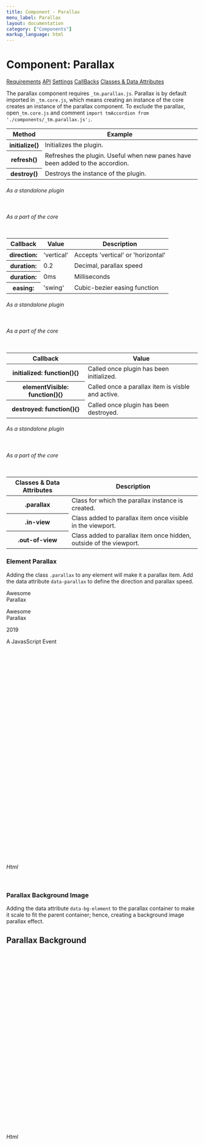 ```yaml
---
title: Component - Parallax
menu_label: Parallax
layout: documentation
category: ["Components"]
markup_language: html
---
```


<div class="section-block">
  <div class="row pt-40 pt-md-40">
    <!-- Content Inner -->
    <div class="col w-9/12 w-md-full order-2 content-inner">
      <h1 class="font-light">Component: Parallax</h1>
      <div class="tabs rounded">
        <div class="tab-nav button-nav left">
          <a href="#tabs-1-pane-1" class="button border-b border-2 active bg-transparent bg-hover-transparent border-grey-lightest border-hover-grey-lightest color-grey-dark color-hover-grey-darkest border-active-primary color-active-primary">Requirements</a>
          <a href="#tabs-1-pane-2" class="button border-b border-2 bg-transparent bg-hover-transparent border-grey-lightest border-hover-grey-lightest color-grey-dark color-hover-grey-darkest border-active-primary color-active-primary">API</a>
          <a href="#tabs-1-pane-3" class="button border-b border-2 bg-transparent bg-hover-transparent border-grey-lightest border-hover-grey-lightest color-grey-dark color-hover-grey-darkest border-active-primary color-active-primary">Settings</a>
          <a href="#tabs-1-pane-4" class="button border-b border-2 bg-transparent bg-hover-transparent border-grey-lightest border-hover-grey-lightest color-grey-dark color-hover-grey-darkest border-active-primary color-active-primary">CallBacks</a>
          <a href="#tabs-1-pane-5" class="button border-b border-2 bg-transparent bg-hover-transparent border-grey-lightest border-hover-grey-lightest color-grey-dark color-hover-grey-darkest border-active-primary color-active-primary">Classes &amp; Data Attributes</a>
        </div>
        <div class="tab-panes px-0 rounded rounded-sm-b border-transparent">
          <div id="tabs-1-pane-1" class="active animate-in">
            <div class="tab-content">
              <p class="mb-0">The parallax component requires <code class="color-indigo font-bold">_tm.parallax.js</code>. Parallax is by default imported in <code class="color-indigo font-bold">_tm.core.js</code>, which means creating an instance of the core creates an instance of the parallax component. To exclude the parallax, open<code class="color-indigo font-bold">_tm.core.js</code> and comment <code class="color-indigo font-bold">import tmAccordion from './components/_tm.parallax.js';</code>.</p>
            </div>
          </div>
          <div id="tabs-1-pane-2">
            <div class="tab-content">
              <!-- Classes -->
              <div class="table-scrollable">
                <table class="table size-md mb-0 rounded bg-white">
                  <thead>
                    <tr>
                      <th> Method </th>
                      <th> Example </th>
                    </tr>
                  </thead>
                  <tbody class="font-mono">
                    <tr>
                      <th class="color-indigo">initialize()</th>
                      <td> Initializes the plugin. </td>
                    </tr>
                    <tr>
                      <th class="color-indigo">refresh()</th>
                      <td> Refreshes the plugin. Useful when new panes have been added to the accordion. </td>
                    </tr>
                    <tr>
                      <th class="color-indigo">destroy()</th>
                      <td> Destroys the instance of the plugin. </td>
                    </tr>
                  </tbody>
                </table>
              </div>
              <!-- Classes End -->
              <!-- code -->
              <h6 class="uppercase">As a standalone plugin</h6>
              <div class="rounded p-20 overflow-y-scroll mb-0 bg-gradient-grey-ultralight border-l border-4 border-solid border-indigo">
                <pre class="m-0 language-js"><code class="inline-block scrolling-touch"><!--let parallax = new tmParallax('.parallax');
parallax.method();
--></code></pre>
              </div>
              <!-- code -->
              <!-- code -->
              <h6 class="uppercase">As a part of the core</h6>
              <div class="rounded p-20 overflow-y-scroll mb-0 bg-gradient-grey-ultralight border-l border-4 border-solid border-indigo">
                <pre class="m-0 language-js"><code class="inline-block scrolling-touch"><!--timber.parallax.method();
--></code></pre>
              </div>
              <!-- code -->
            </div>
          </div>
          <div id="tabs-1-pane-3">
            <div class="tab-content">
              <!-- Classes -->
              <div class="table-scrollable">
                <table class="table size-md mb-0 rounded bg-white">
                  <thead>
                    <tr>
                      <th> Callback </th>
                      <th> Value </th>
                      <th> Description </th>
                    </tr>
                  </thead>
                  <tbody class="font-mono">
                    <tr>
                      <th class="color-indigo">direction:</th>
                      <td> 'vertical' </td>
                      <td> Accepts 'vertical' or 'horizontal' </td>
                    </tr>
                    <tr>
                      <th class="color-indigo">duration:</th>
                      <td> 0.2 </td>
                      <td> Decimal, parallax speed </td>
                    </tr>
                    <tr>
                      <th class="color-indigo">duration:</th>
                      <td> 0ms </td>
                      <td> Milliseconds </td>
                    </tr>
                    <tr>
                      <th class="color-indigo">easing:</th>
                      <td> 'swing' </td>
                      <td> Cubic-bezier easing function </td>
                    </tr>
                  </tbody>
                </table>
              </div>
              <!-- Classes End -->
              <!-- code -->
              <h6 class="uppercase">As a standalone plugin</h6>
              <div class="rounded p-20 overflow-y-scroll mb-0 bg-gradient-grey-ultralight border-l border-4 border-solid border-indigo">
                <pre class="m-0 language-js"><code class="inline-block scrolling-touch"><!--let parallax = new tmParallax('.parallax',{
    direction: 'vertical',						
	speed: 0.2,									
	duration: '0ms',
	easing: 'swing'
});
--></code></pre>
              </div>
              <!-- code -->
              <!-- code -->
              <h6 class="uppercase">As a part of the core</h6>
              <div class="rounded p-20 overflow-y-scroll mb-0 bg-gradient-grey-ultralight border-l border-4 border-solid border-indigo">
                <pre class="m-0 language-js"><code class="inline-block scrolling-touch"><!--timber.module.lightbox.settings.contentAnimation = 'slide';
timber.module.lightbox.settings.navThumbnails = false;
--></code></pre>
              </div>
              <!-- code -->
            </div>
          </div>
          <div id="tabs-1-pane-4">
            <div class="tab-content">
              <!-- Classes -->
              <div class="table-scrollable">
                <table class="table size-md mb-0 rounded bg-white">
                  <thead>
                    <tr>
                      <th> Callback </th>
                      <th> Value </th>
                    </tr>
                  </thead>
                  <tbody class="font-mono">
                    <tr>
                      <th class="color-indigo">initialized: function(){}</th>
                      <td> Called once plugin has been initialized. </td>
                    </tr>
                    <tr>
                      <th class="color-indigo">elementVisible: function(){}</th>
                      <td> Called once a parallax item is visble and active. </td>
                    </tr>
                    <tr>
                      <th class="color-indigo">destroyed: function(){}</th>
                      <td> Called once plugin has been destroyed. </td>
                    </tr>
                  </tbody>
                </table>
              </div>
              <!-- Classes End -->
              <!-- code -->
              <h6 class="uppercase">As a standalone plugin</h6>
              <div class="rounded p-20 overflow-y-scroll mb-0 bg-gradient-grey-ultralight border-l border-4 border-solid border-indigo">
                <pre class="m-0 language-js"><code class="inline-block scrolling-touch"><!--let parallax = new tmParallax('.parallax',{
    callback:function(){}
});
--></code></pre>
              </div>
              <!-- code -->
              <!-- code -->
              <h6 class="uppercase">As a part of the core</h6>
              <div class="rounded p-20 overflow-y-scroll mb-0 bg-gradient-grey-ultralight border-l border-4 border-solid border-indigo">
                <pre class="m-0 language-js"><code class="inline-block scrolling-touch"><!--timber.module.parallax.settings.callback = function(){};
--></code></pre>
              </div>
              <!-- code -->
            </div>
          </div>
          <div id="tabs-1-pane-5">
            <div class="tab-content">
              <!-- Classes -->
              <div class="table-scrollable">
                <table class="table size-md mb-0 rounded bg-white">
                  <thead>
                    <tr>
                      <th> Classes &amp; Data Attributes </th>
                      <th> Description </th>
                    </tr>
                  </thead>
                  <tbody class="font-mono">
                    <tr>
                      <th class="color-indigo">.parallax</th>
                      <td> Class for which the parallax instance is created. </td>
                    </tr>
                    <tr>
                      <th class="color-indigo">.in-view</th>
                      <td> Class added to parallax item once visible in the viewport. </td>
                    </tr>
                    <tr>
                      <th class="color-indigo">.out-of-view</th>
                      <td> Class added to parallax item once hidden, outside of the viewport. </td>
                    </tr>
                  </tbody>
                </table>
              </div>
              <!-- Classes End -->
            </div>
          </div>
        </div>
      </div>
      <!-- Demo Block -->
      <div class="demo-block mt-80">
        <h3 class="font-light">Element Parallax</h3>
        <p>Adding the class <code class="color-indigo font-bold">.parallax</code> to any element will make it a parallax item. Add the data attribute <code class="color-indigo font-bold">data-parallax</code> to define the direction and parallax speed.</p>
        <div class="rounded overflow-hidden relative border-1 border-grey-lightest" style="height:700px;">
          <div class="absolute w-full h-full flex items-center">
            <p class="w-full pl-40 pl-md-0 left text-huge-x5 leading-tight font-heavy opacity-20 parallax" data-parallax="direction:vertical;speed:0.1;">Awesome<br>Parallax</p>
          </div>
          <div class="absolute w-full h-full flex items-center">
            <p class="w-full pl-40 pl-md-0 left text-huge-x5 leading-tight font-heavy opacity-10 parallax" data-parallax="direction:vertical;speed:0.3;">Awesome<br>Parallax</p>
          </div>
          <div class="absolute w-full h-full flex items-end">
            <p class="w-full pl-40 pl-md-0 left text-huge-x4 leading-tight font-heavy opacity-10 parallax" data-parallax="direction:vertical;speed:0.3;">2019</p>
          </div>
          <div class="absolute w-full h-full flex items-end">
            <p class="w-full flex items-end right text-huge-x2 leading-tight font-light color-grey-dark parallax" data-parallax="direction:vertical;speed:0.2;"><span class="w-100 block border-2 border-grey"></span>A JavasScript Event</p>
          </div>
          <div class="absolute w-full h-full">
            <div class="row h-full">
              <div class="col w-3/12 border-1 border-r border-grey-lightest">
                <div class="w-150 h-150 -mt-80 mb-100 mx-auto rounded-full border-4 border-black opacity-20 parallax" data-parallax="direction:vertical;speed:-0.3;"></div>
                <div class="w-80 h-80 mt-30 mx-auto rounded-full bg-purple parallax" data-parallax="direction:vertical;speed:0.25;"></div>
              </div>
              <div class="col w-3/12 flex items-center border-1 border-r border-grey-lightest">
              </div>
              <div class="col w-3/12 border-1 border-r border-grey-lightest">
                <div class="w-150 h-150 mt-50 mx-auto rounded-full bg-purple parallax" data-parallax="direction:vertical;speed:-0.35;"></div>
                <div class="w-50 h-50 mt-60 mx-auto rounded-full border-1 border-white parallax" data-parallax="direction:vertical;speed:0.2;"></div>
                <div class="w-50 h-50 mt-80 mx-auto rounded-full border-2 border-teal parallax" data-parallax="direction:vertical;speed:-0.2;"></div>
              </div>
              <div class="col w-3/12 border-1 border-r border-grey-lightest">
                <div class="w-80 h-80 mt-100 mx-auto rounded border-2 border-grey-darkest parallax" data-parallax="direction:vertical;speed:-0.35;"></div>
                <div class="w-80 h-80 mt-100 mx-auto rounded-full bg-pink parallax" data-parallax="direction:vertical;speed:-0.15;"></div>
              </div>
            </div>
          </div>
        </div>
      </div>
      <!-- Demo Block End -->
      <!-- code -->
      <h6 class="uppercase">Html</h6>
      <div class="rounded p-20 overflow-y-scroll mb-0 bg-gradient-grey-ultralight border-l border-4 border-solid border-indigo">
        <pre class="m-0 language-html"><code class="inline-block scrolling-touch"><!--<p class="parallax" data-parallax="direction:vertical;speed:0.1;">Awesome<br>Parallax</p>
--></code></pre>
      </div>
      <!-- code -->
      <!-- Demo Block -->
      <div class="demo-block mt-80">
        <h3 class="font-light">Parallax Background Image</h3>
        <p>Adding the data attribute <code class="color-indigo font-bold">data-bg-element</code> to the parallax container to make it scale to fit the parent container; hence, creating a background image parallax effect.</p>
        <div class="rounded overflow-hidden relative bg-grey-ultralight" style="height:500px;">
          <div class="bg-cover bg-no-repeat bg-center relative hero-3-1 bg-grey-ultralight parallax" data-bg-element="" data-parallax="direction:vertical;speed:-0.3;easing:easeInOutBack;"></div>
          <div class="media-overlay bg-black opacity-30"></div>
          <div class="content-over items-center center">
            <div>
              <h2 class="text-huge-x3 text-md-huge color-white">Parallax Background</h2>
            </div>
          </div>
        </div>
      </div>
      <!-- Demo Block End -->
      <!-- code -->
      <h6 class="uppercase">Html</h6>
      <div class="rounded p-20 overflow-y-scroll mb-0 bg-gradient-grey-ultralight border-l border-4 border-solid border-indigo">
        <pre class="m-0 language-html"><code class="inline-block scrolling-touch"><!--<div class="rounded overflow-hidden relative bg-grey-ultralight" style="height:500px;">
	<div class="bg-cover bg-no-repeat bg-center relative hero-3-1 bg-grey-ultralight parallax" data-bg-element data-parallax="direction:vertical;speed:-0.3;easing:easeInOutBack;"></div>
	<div class="media-overlay bg-black opacity-30"></div>
	<div class="content-over items-center center">
		<div>
			<h2 class="text-huge-x3 text-md-huge color-white">Parallax Background</h2>
		</div>
	</div>
</div>
--></code></pre>
      </div>
      <!-- code -->
    </div>
    <!-- Content Inner End -->
  </div>
</div>
